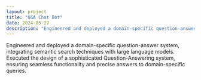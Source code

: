```yaml
---
layout: project
title: "Q&A Chat Bot"
date: 2024-05-27
description: "Engineered and deployed a domain-specific question-answer system."
---
```


Engineered and deployed a domain-specific question-answer system, integrating semantic search techniques with large language models. Executed the design of a sophisticated Question-Answering system, ensuring seamless functionality and precise answers to domain-specific queries.
